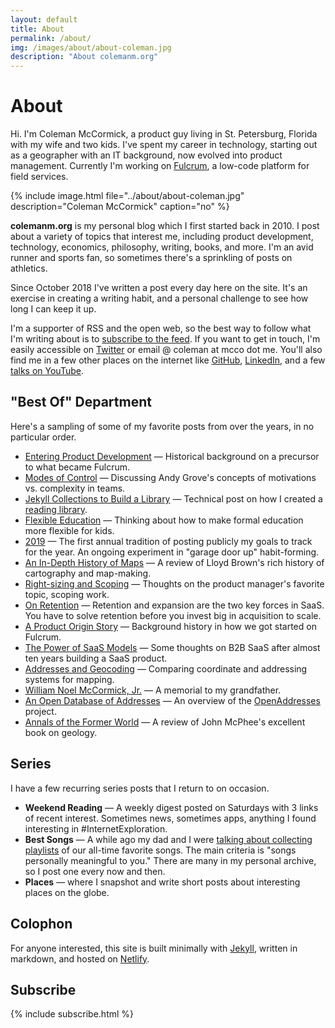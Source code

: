 ```yaml
---
layout: default
title: About
permalink: /about/
img: /images/about/about-coleman.jpg
description: "About colemanm.org"
---
```


# About

Hi. I'm Coleman McCormick, a product guy living in St. Petersburg, Florida with my wife and two kids. I've spent my career in technology, starting out as a geographer with an IT background, now evolved into product management. Currently I'm working on [Fulcrum](https://www.fulcrumapp.com "Fulcrum"), a low-code platform for field services.

{% include image.html file="../about/about-coleman.jpg" description="Coleman McCormick" caption="no" %}

**colemanm.org** is my personal blog which I first started back in 2010. I post about a variety of topics that interest me, including product development, technology, economics, philosophy, writing, books, and more. I'm an avid runner and sports fan, so sometimes there's a sprinkling of posts on athletics.

Since October 2018 I've written a post every day here on the site. It's an exercise in creating a writing habit, and a personal challenge to see how long I can keep it up.

I'm a supporter of RSS and the open web, so the best way to follow what I'm writing about is to [subscribe to the feed](/atom.xml "colemanm.org RSS"). If you want to get in touch, I'm easily accessible on [Twitter](https://twitter.com/colemanm "@colemanm on Twitter") or email @ coleman at mcco dot me. You'll also find me in a few other places on the internet like [GitHub](https://github.com/colemanm "Coleman on GitHub"), [LinkedIn](https://www.linkedin.com/colemanm "Coleman on LinkedIn"), and a few [talks on YouTube](https://www.youtube.com/playlist?list=PLLwa5sH_6pCdgk4DPDfVfS1AiR7babPNQ "Coleman's Talks").

## "Best Of" Department

Here's a sampling of some of my favorite posts from over the years, in no particular order.

* [Entering Product Development](/post/entering-product-development-geodexy/ "Entering Product Development") — Historical background on a precursor to what became Fulcrum.
* [Modes of Control](/post/modes-of-control/ "Modes of Control") — Discussing Andy Grove's concepts of motivations vs. complexity in teams.
* [Jekyll Collections to Build a Library](/post/using-jekyll-collections-to-build-a-library/ "Jekyll Collections to Build a Library") — Technical post on how I created a [reading library](/books/ "Library").
* [Flexible Education](/post/flexible-education/ "Flexible Education") — Thinking about how to make formal education more flexible for kids.
* [2019](/post/2019/ "2019") — The first annual tradition of posting publicly my goals to track for the year. An ongoing experiment in "garage door up" habit-forming.
* [An In-Depth History of Maps](/post/an-in-depth-history-of-maps/ "An In-Depth History of Maps") — A review of Lloyd Brown's rich history of cartography and map-making.
* [Right-sizing and Scoping](/post/rightsizing-and-scoping/ "Right-sizing and Scoping") — Thoughts on the product manager's favorite topic, scoping work.
* [On Retention](/post/on-retention/ "On Retention") — Retention and expansion are the two key forces in SaaS. You have to solve retention before you invest big in acquisition to scale.
* [A Product Origin Story](/post/a-product-origin-story/ "A Product Origin Story") — Background history in how we got started on Fulcrum.
* [The Power of SaaS Models](/post/power-of-saas-models/ "The Power of SaaS Models") — Some thoughts on B2B SaaS after almost ten years building a SaaS product.
* [Addresses and Geocoding](/post/comparing-address-and-coordinate-systems/ "Addresses and Geocoding") — Comparing coordinate and addressing systems for mapping.
* [William Noel McCormick, Jr.](/post/william-noel-mccormick-jr/ "William Noel McCormick, Jr.") — A memorial to my grandfather.
* [An Open Database of Addresses](/post/an-open-database-of-addresses/ "An Open Database of Addresses") — An overview of the [OpenAddresses](https://openaddresses.io/ "OpenAddresses") project.
* [Annals of the Former World](/post/annals-of-the-former-world/ "Annals of the Former World") — A review of John McPhee's excellent book on geology.

## Series

I have a few recurring series posts that I return to on occasion.

* **Weekend Reading** — A weekly digest posted on Saturdays with 3 links of recent interest. Sometimes news, sometimes apps, anything I found interesting in #InternetExploration.
* **Best Songs** — A while ago my dad and I were [talking about collecting playlists](/post/best-songs-part-1-chameleon/ "Best Songs") of our all-time favorite songs. The main criteria is "songs personally meaningful to you." There are many in my personal archive, so I post one every now and then.
* **Places** — where I snapshot and write short posts about interesting places on the globe.

## Colophon

For anyone interested, this site is built minimally with [Jekyll](https://jekyllrb.com "Jekyll"), written in markdown, and hosted on [Netlify](https://www.netlify.com "Netlify").

## Subscribe

{% include subscribe.html %}
